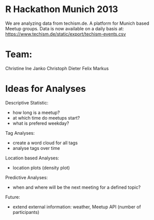R Hackathon Munich 2013
=======================

We are analyzing data from techism.de. A platform for Munich based Meetup groups.
Data is now available on a daily basis at: https://www.techism.de/static/export/techism-events.csv


Team:
=======================
Christine
Ine
Janko
Christoph
Dieter
Felix
Markus


Ideas for Analyses
======================

Descriptive Statistic:
* how long is a meetup?
* at which time do meetups start?
* what is prefered weekday?

Tag Analyses:
* create a word cloud for all tags
* analyse tags over time

Location based Analyses:
* location plots (density plot)

Predictive Analyses:
* when and where will be the next meeting for a defined topic?

Future:
* extend external information: weather, Meetup API (number of participants)


